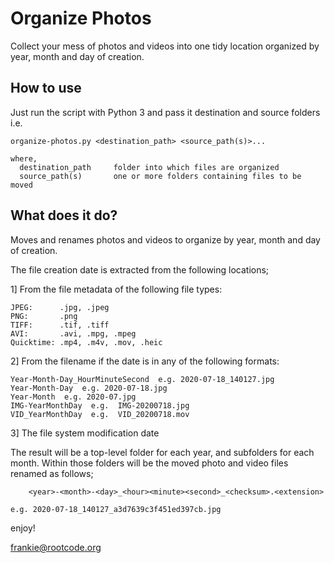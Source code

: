 # Organize Photos

Collect your mess of photos and videos into one tidy location organized by year, month and day of creation.

## How to use
Just run the script with Python 3 and pass it destination and source folders i.e.

```
organize-photos.py <destination_path> <source_path(s)>...

where,
  destination_path     folder into which files are organized
  source_path(s)       one or more folders containing files to be moved
```

## What does it do?
Moves and renames photos and videos to organize by year, month and day of creation.

The file creation date is extracted from the following locations;

1] From the file metadata of the following file types:
```
JPEG:      .jpg, .jpeg  
PNG:       .png 
TIFF:      .tif, .tiff  
AVI:       .avi, .mpg, .mpeg
Quicktime: .mp4, .m4v, .mov, .heic
```

2] From the filename if the date is in any of the following formats:
```
Year-Month-Day_HourMinuteSecond  e.g. 2020-07-18_140127.jpg    
Year-Month-Day  e.g. 2020-07-18.jpg    
Year-Month  e.g. 2020-07.jpg  
IMG-YearMonthDay  e.g.  IMG-20200718.jpg  
VID_YearMonthDay  e.g.  VID_20200718.mov  
```

3] The file system modification date


The result will be a top-level folder for each year, and subfolders for each month. Within those folders will be the
moved photo and video files renamed as follows;
```
    <year>-<month>-<day>_<hour><minute><second>_<checksum>.<extension>

e.g. 2020-07-18_140127_a3d7639c3f451ed397cb.jpg
```

enjoy!
 
frankie@rootcode.org
